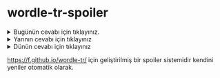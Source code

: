 # wordle-tr-spoiler

<details>
  <summary>Bugünün cevabı için tıklayınız.</summary>
  <br>
    <b> tezat </b>
</details>

<details>
  <summary>Yarının cevabı için tıklayınız</summary>
  <br>
   <b> nahır </b>
</details>

<details>
  <summary>Dünün cevabı için tıklayınız </summary>
  <br>
  <b> pikap </b>
</details>

https://f.github.io/wordle-tr/ için geliştirilmiş bir spoiler sistemidir kendini yeniler otomatik olarak.

